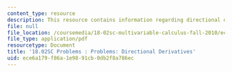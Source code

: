 ```yaml
---
content_type: resource
description: This resource contains information regarding directional derivatives.
file: null
file_location: /coursemedia/18-02sc-multivariable-calculus-fall-2010/ece6a179f86a1e9891cb0db2f8a786ec_MIT18_02SC_pb_45_quest.pdf
file_type: application/pdf
resourcetype: Document
title: '18.02SC Problems : Problems: Directional Derivatives'
uid: ece6a179-f86a-1e98-91cb-0db2f8a786ec
---
```

